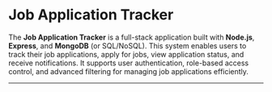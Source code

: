 # Job Application Tracker

The **Job Application Tracker** is a full-stack application built with **Node.js**, **Express**, and **MongoDB** (or SQL/NoSQL). This system enables users to track their job applications, apply for jobs, view application status, and receive notifications. It supports user authentication, role-based access control, and advanced filtering for managing job applications efficiently.

---
